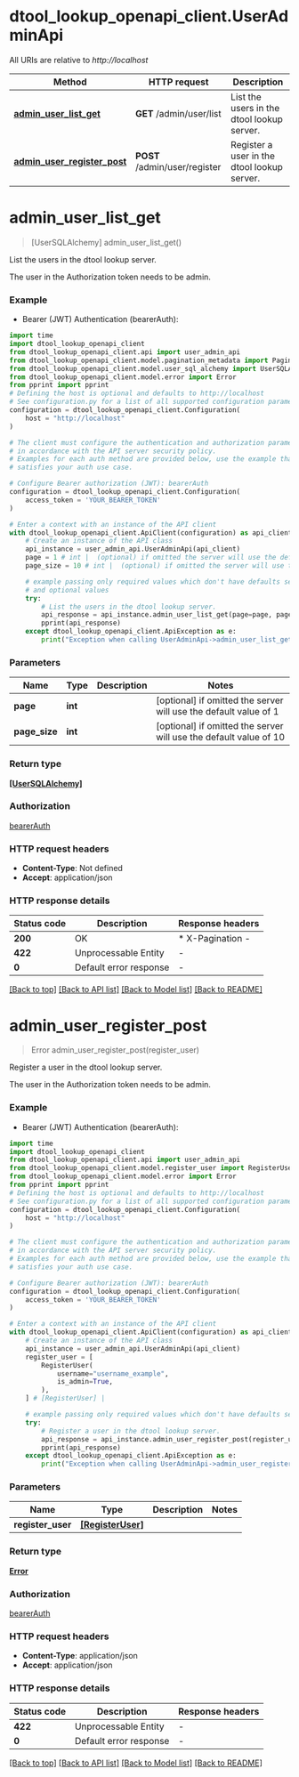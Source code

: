 # dtool_lookup_openapi_client.UserAdminApi

All URIs are relative to *http://localhost*

Method | HTTP request | Description
------------- | ------------- | -------------
[**admin_user_list_get**](UserAdminApi.md#admin_user_list_get) | **GET** /admin/user/list | List the users in the dtool lookup server.
[**admin_user_register_post**](UserAdminApi.md#admin_user_register_post) | **POST** /admin/user/register | Register a user in the dtool lookup server.


# **admin_user_list_get**
> [UserSQLAlchemy] admin_user_list_get()

List the users in the dtool lookup server.

The user in the Authorization token needs to be admin.

### Example

* Bearer (JWT) Authentication (bearerAuth):

```python
import time
import dtool_lookup_openapi_client
from dtool_lookup_openapi_client.api import user_admin_api
from dtool_lookup_openapi_client.model.pagination_metadata import PaginationMetadata
from dtool_lookup_openapi_client.model.user_sql_alchemy import UserSQLAlchemy
from dtool_lookup_openapi_client.model.error import Error
from pprint import pprint
# Defining the host is optional and defaults to http://localhost
# See configuration.py for a list of all supported configuration parameters.
configuration = dtool_lookup_openapi_client.Configuration(
    host = "http://localhost"
)

# The client must configure the authentication and authorization parameters
# in accordance with the API server security policy.
# Examples for each auth method are provided below, use the example that
# satisfies your auth use case.

# Configure Bearer authorization (JWT): bearerAuth
configuration = dtool_lookup_openapi_client.Configuration(
    access_token = 'YOUR_BEARER_TOKEN'
)

# Enter a context with an instance of the API client
with dtool_lookup_openapi_client.ApiClient(configuration) as api_client:
    # Create an instance of the API class
    api_instance = user_admin_api.UserAdminApi(api_client)
    page = 1 # int |  (optional) if omitted the server will use the default value of 1
    page_size = 10 # int |  (optional) if omitted the server will use the default value of 10

    # example passing only required values which don't have defaults set
    # and optional values
    try:
        # List the users in the dtool lookup server.
        api_response = api_instance.admin_user_list_get(page=page, page_size=page_size)
        pprint(api_response)
    except dtool_lookup_openapi_client.ApiException as e:
        print("Exception when calling UserAdminApi->admin_user_list_get: %s\n" % e)
```


### Parameters

Name | Type | Description  | Notes
------------- | ------------- | ------------- | -------------
 **page** | **int**|  | [optional] if omitted the server will use the default value of 1
 **page_size** | **int**|  | [optional] if omitted the server will use the default value of 10

### Return type

[**[UserSQLAlchemy]**](UserSQLAlchemy.md)

### Authorization

[bearerAuth](../README.md#bearerAuth)

### HTTP request headers

 - **Content-Type**: Not defined
 - **Accept**: application/json


### HTTP response details

| Status code | Description | Response headers |
|-------------|-------------|------------------|
**200** | OK |  * X-Pagination -  <br>  |
**422** | Unprocessable Entity |  -  |
**0** | Default error response |  -  |

[[Back to top]](#) [[Back to API list]](../README.md#documentation-for-api-endpoints) [[Back to Model list]](../README.md#documentation-for-models) [[Back to README]](../README.md)

# **admin_user_register_post**
> Error admin_user_register_post(register_user)

Register a user in the dtool lookup server.

The user in the Authorization token needs to be admin.

### Example

* Bearer (JWT) Authentication (bearerAuth):

```python
import time
import dtool_lookup_openapi_client
from dtool_lookup_openapi_client.api import user_admin_api
from dtool_lookup_openapi_client.model.register_user import RegisterUser
from dtool_lookup_openapi_client.model.error import Error
from pprint import pprint
# Defining the host is optional and defaults to http://localhost
# See configuration.py for a list of all supported configuration parameters.
configuration = dtool_lookup_openapi_client.Configuration(
    host = "http://localhost"
)

# The client must configure the authentication and authorization parameters
# in accordance with the API server security policy.
# Examples for each auth method are provided below, use the example that
# satisfies your auth use case.

# Configure Bearer authorization (JWT): bearerAuth
configuration = dtool_lookup_openapi_client.Configuration(
    access_token = 'YOUR_BEARER_TOKEN'
)

# Enter a context with an instance of the API client
with dtool_lookup_openapi_client.ApiClient(configuration) as api_client:
    # Create an instance of the API class
    api_instance = user_admin_api.UserAdminApi(api_client)
    register_user = [
        RegisterUser(
            username="username_example",
            is_admin=True,
        ),
    ] # [RegisterUser] | 

    # example passing only required values which don't have defaults set
    try:
        # Register a user in the dtool lookup server.
        api_response = api_instance.admin_user_register_post(register_user)
        pprint(api_response)
    except dtool_lookup_openapi_client.ApiException as e:
        print("Exception when calling UserAdminApi->admin_user_register_post: %s\n" % e)
```


### Parameters

Name | Type | Description  | Notes
------------- | ------------- | ------------- | -------------
 **register_user** | [**[RegisterUser]**](RegisterUser.md)|  |

### Return type

[**Error**](Error.md)

### Authorization

[bearerAuth](../README.md#bearerAuth)

### HTTP request headers

 - **Content-Type**: application/json
 - **Accept**: application/json


### HTTP response details

| Status code | Description | Response headers |
|-------------|-------------|------------------|
**422** | Unprocessable Entity |  -  |
**0** | Default error response |  -  |

[[Back to top]](#) [[Back to API list]](../README.md#documentation-for-api-endpoints) [[Back to Model list]](../README.md#documentation-for-models) [[Back to README]](../README.md)

